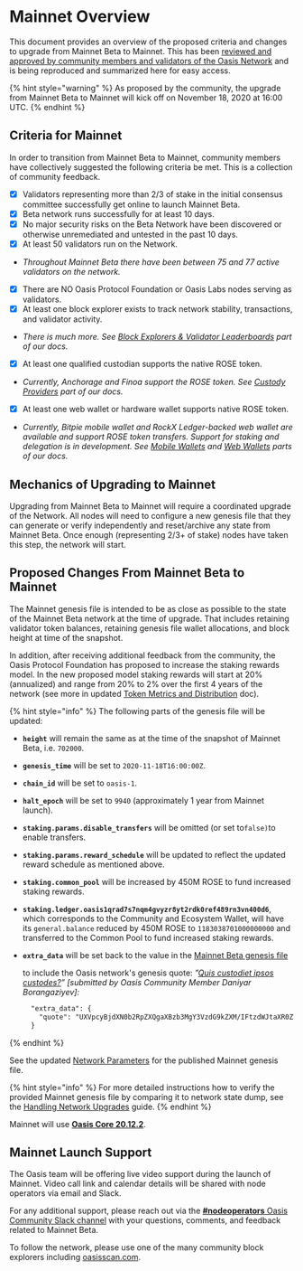 # Mainnet Overview

This document provides an overview of the proposed criteria and changes to upgrade from Mainnet Beta to Mainnet. This has been [reviewed and approved by community members and validators of the Oasis Network](https://github.com/oasisprotocol/community-forum/issues/1) and is being reproduced and summarized here for easy access.

{% hint style="warning" %}
As proposed by the community, the upgrade from Mainnet Beta to Mainnet will kick off on November 18, 2020 at 16:00 UTC.
{% endhint %}

## Criteria for Mainnet

In order to transition from Mainnet Beta to Mainnet, community members have collectively suggested the following criteria be met. This is a collection of community feedback.

* [x]  Validators representing more than 2/3 of stake in the initial consensus committee successfully get online to launch Mainnet Beta.
* [x]  Beta network runs successfully for at least 10 days.
* [x]  No major security risks on the Beta Network have been discovered or otherwise unremediated and untested in the past 10 days.
* [x]  At least 50 validators run on the Network.
  * _Throughout Mainnet Beta there have been between 75 and 77 active validators on the network._
* [x]  There are NO Oasis Protocol Foundation or Oasis Labs nodes serving as validators.
* [x]  At least one block explorer exists to track network stability, transactions, and validator activity.
  * _There is much more. See_ [_Block Explorers & Validator Leaderboards_](https://docs.oasis.dev/general/community-resources/community-made-resources#block-explorers-validator-leaderboards) _part of our docs._
* [x]  At least one qualified custodian supports the native ROSE token.
  * _Currently, Anchorage and Finoa support the ROSE token. See_ [_Custody Providers_](https://docs.oasis.dev/general/use-your-tokens/holding-tokens/custody-providers) _part of our docs._
* [x]  At least one web wallet or hardware wallet supports native ROSE token.
  * _Currently, Bitpie mobile wallet and RockX Ledger-backed web wallet are available and support ROSE token transfers. Support for staking and delegation is in development. See_ [_Mobile Wallets_](https://docs.oasis.dev/general/use-your-tokens/mobile-wallets) _and_ [_Web Wallets_](https://docs.oasis.dev/general/use-your-tokens/web-wallets) _parts of our docs._

## Mechanics of Upgrading to Mainnet

Upgrading from Mainnet Beta to Mainnet will require a coordinated upgrade of the Network. All nodes will need to configure a new genesis file that they can generate or verify independently and reset/archive any state from Mainnet Beta. Once enough \(representing 2/3+ of stake\) nodes have taken this step, the network will start.

## Proposed Changes From Mainnet Beta to Mainnet

The Mainnet genesis file is intended to be as close as possible to the state of the Mainnet Beta network at the time of upgrade. That includes retaining validator token balances, retaining genesis file wallet allocations, and block height at time of the snapshot.

In addition, after receiving additional feedback from the community, the Oasis Protocol Foundation has proposed to increase the staking rewards model. In the new proposed model staking rewards will start at 20% \(annualized\) and range from 20% to 2% over the first 4 years of the network \(see more in updated [Token Metrics and Distribution](https://docs.oasis.dev/oasis-network-primer/token-metrics-and-distribution) doc\).

{% hint style="info" %}
The following parts of the genesis file will be updated:

* **`height`** will remain the same as at the time of the snapshot of Mainnet Beta, i.e. `702000`.
* **`genesis_time`** will be set to `2020-11-18T16:00:00Z`.
* **`chain_id`** will be set to `oasis-1`.
* **`halt_epoch`** will be set to `9940` \(approximately 1 year from Mainnet launch\).
* **`staking.params.disable_transfers`** will be omitted \(or set to`false)`to enable transfers.
* **`staking.params.reward_schedule`** will be updated to reflect the updated reward schedule as mentioned above.
* **`staking.common_pool`** will be increased by 450M ROSE to fund increased staking rewards.
* **`staking.ledger.oasis1qrad7s7nqm4gvyzr8yt2rdk0ref489rn3vn400d6`**, which corresponds to the Community and Ecosystem Wallet, will have its `general.balance` reduced by 450M ROSE to `1183038701000000000` and transferred to the Common Pool to fund increased staking rewards.
* **`extra_data`** will be set back to the value in the [Mainnet Beta genesis file](https://github.com/oasisprotocol/mainnet-artifacts/releases/download/2020-10-01/genesis.json)

  to include the Oasis network's genesis quote: _”_[_Quis custodiet ipsos custodes?_](https://en.wikipedia.org/wiki/Quis_custodiet_ipsos_custodes%3F)_” \[submitted by Oasis Community Member Daniyar Borangaziyev\]:_

  ```diff
    "extra_data": {
      "quote": "UXVpcyBjdXN0b2RpZXQgaXBzb3MgY3VzdG9kZXM/IFtzdWJtaXR0ZWQgYnkgT2FzaXMgQ29tbXVuaXR5IE1lbWJlciBEYW5peWFyIEJvcmFuZ2F6aXlldl0="
    }
  ```
{% endhint %}

See the updated [Network Parameters](../oasis-network/network-parameters.md) for the published Mainnet genesis file.

{% hint style="info" %}
For more detailed instructions how to verify the provided Mainnet genesis file by comparing it to network state dump, see the [Handling Network Upgrades](../run-a-node/maintenance-guides/handling-network-upgrades.md#example-diff-for-mainnet-beta-to-mainnet-network-upgrade) guide.
{% endhint %}

Mainnet will use [**Oasis Core 20.12.2**](https://github.com/oasisprotocol/oasis-core/releases/tag/v20.12.2).

## Mainnet Launch Support

The Oasis team will be offering live video support during the launch of Mainnet. Video call link and calendar details will be shared with node operators via email and Slack.

For any additional support, please reach out via the [**\#nodeoperators** Oasis Community Slack channel](../oasis-network/connect-with-us.md) with your questions, comments, and feedback related to Mainnet Beta.

To follow the network, please use one of the many community block explorers including [oasisscan.com](https://www.oasisscan.com/).
